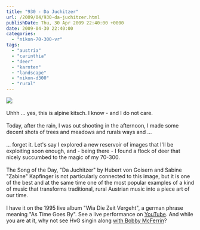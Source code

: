 ```yaml
---
title: "930 - Da Juchitzer"
url: /2009/04/930-da-juchitzer.html
publishDate: Thu, 30 Apr 2009 22:40:00 +0000
date: 2009-04-30 22:40:00
categories: 
  - "nikon-70-300-vr"
tags: 
  - "austria"
  - "carinthia"
  - "deer"
  - "karnten"
  - "landscape"
  - "nikon-d300"
  - "rural"
---
```

<a href="https://d25zfm9zpd7gm5.cloudfront.net/1200x1200/2009/20090430_145334_ps.jpg" target="_blank"><img src="https://d25zfm9zpd7gm5.cloudfront.net/0600x0600/2009/20090430_145334_ps.jpg"/></a><br/><br/>Uhhh ... yes, this is alpine kitsch. I know - and I do not care.<br/><br/>Today, after the rain, I was out shooting in the afternoon, I made some decent shots of trees and meadows and rurals ways and ...<br/><br/> ... forget it. Let's say I explored a new reservoir of images that I'll be exploiting soon enough, and - being there - I found a flock of deer that nicely succumbed to the magic of my 70-300.<br/><br/>The Song of the Day, "Da Juchitzer" by Hubert von Goisern and Sabine "Zabine" Kapfinger is not particularly connected to this image, but it is one of the best and at the same time one of the most popular examples of a kind of music that transforms traditional, rural Austrian music into a piece art of our time.<br/><br/>I have it on the 1995 live album "Wia Die Zeit Vergeht", a german phrase meaning "As Time Goes By". See a live performance on <a href="http://www.youtube.com/watch?v=yOvR68EJRLM&feature=related" target="_blank">YouTube</a>. And while you are at it, why not see HvG singin along <a href="http://www.youtube.com/watch?v=Rt8k6U_7u60&feature=related" target="_blank">with Bobby McFerrin</a>?
